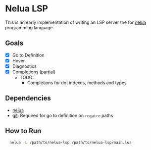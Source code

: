 # Nelua LSP

This is an early implementation of writing an LSP server the for [nelua](https://nelua.io) programming language

## Goals

- [x] Go to Definition
- [x] Hover
- [x] Diagnostics
- [x] Completions (partial)
  - TODO:
    - Completions for dot indexes, methods and types

## Dependencies
- [nelua](https://nelua.io)
- [git](https://git-scm.com): Required for go to definition on `require` paths

## How to Run
```sh
  nelua -L /path/to/nelua-lsp /path/to/nelua-lsp/main.lua
```
